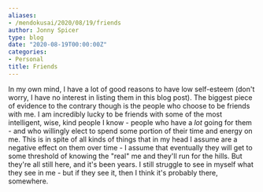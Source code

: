 ```yaml
---
aliases:
- /mendokusai/2020/08/19/friends
author: Jonny Spicer
type: blog
date: "2020-08-19T00:00:00Z"
categories:
- Personal
title: Friends
---
```

In my own mind, I have a lot of good reasons to have low self-esteem (don't worry, I have no interest in listing them in this blog post). The biggest piece of evidence to the contrary
though is the people who choose to be friends with me. I am incredibly lucky to be friends with some of the most intelligent, wise, kind people I know - people who have a *lot* going
for them - and who willingly elect to spend some portion of their time and energy on me. This is in spite of all kinds of things that in my head I assume are a negative effect on
them over time - I assume that eventually they will get to some threshold of knowing the "real" me and they'll run for the hills. But they're all still here, and it's been years.
I still struggle to see in myself what they see in me - but if they see it, then I think it's probably there, somewhere.
